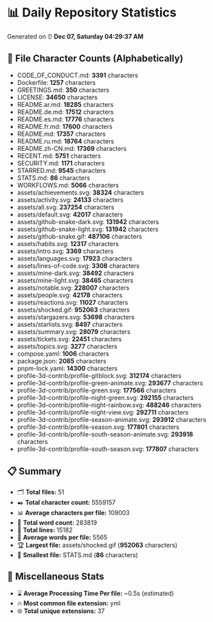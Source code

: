 # 📊 Daily Repository Statistics
Generated on ⏰ **Dec 07, Saturday 04:29:37 AM**

## 📂 File Character Counts (Alphabetically)
- CODE_OF_CONDUCT.md: **3391** characters
- Dockerfile: **1257** characters
- GREETINGS.md: **350** characters
- LICENSE: **34650** characters
- README.ar.md: **18285** characters
- README.de.md: **17512** characters
- README.es.md: **17776** characters
- README.fr.md: **17600** characters
- README.md: **17357** characters
- README.ru.md: **18764** characters
- README.zh-CN.md: **17369** characters
- RECENT.md: **5751** characters
- SECURITY.md: **1171** characters
- STARRED.md: **9545** characters
- STATS.md: **86** characters
- WORKFLOWS.md: **5066** characters
- assets/achievements.svg: **38324** characters
- assets/activity.svg: **24133** characters
- assets/all.svg: **237254** characters
- assets/default.svg: **42017** characters
- assets/github-snake-dark.svg: **131942** characters
- assets/github-snake-light.svg: **131942** characters
- assets/github-snake.gif: **487106** characters
- assets/habits.svg: **12317** characters
- assets/intro.svg: **3369** characters
- assets/languages.svg: **17923** characters
- assets/lines-of-code.svg: **3308** characters
- assets/mine-dark.svg: **38492** characters
- assets/mine-light.svg: **38465** characters
- assets/notable.svg: **228007** characters
- assets/people.svg: **42178** characters
- assets/reactions.svg: **11027** characters
- assets/shocked.gif: **952063** characters
- assets/stargazers.svg: **53698** characters
- assets/starlists.svg: **8497** characters
- assets/summary.svg: **28079** characters
- assets/tickets.svg: **22451** characters
- assets/topics.svg: **3277** characters
- compose.yaml: **1006** characters
- package.json: **2085** characters
- pnpm-lock.yaml: **14300** characters
- profile-3d-contrib/profile-gitblock.svg: **312174** characters
- profile-3d-contrib/profile-green-animate.svg: **293677** characters
- profile-3d-contrib/profile-green.svg: **177566** characters
- profile-3d-contrib/profile-night-green.svg: **292155** characters
- profile-3d-contrib/profile-night-rainbow.svg: **488246** characters
- profile-3d-contrib/profile-night-view.svg: **292711** characters
- profile-3d-contrib/profile-season-animate.svg: **293912** characters
- profile-3d-contrib/profile-season.svg: **177801** characters
- profile-3d-contrib/profile-south-season-animate.svg: **293918** characters
- profile-3d-contrib/profile-south-season.svg: **177807** characters

## 📋 Summary
- 🗂️ **Total files:** 51
- ✒️ **Total character count:** 5559157
- 📊 **Average characters per file:** 109003
- 📝 **Total word count:** 283819
- 🧾 **Total lines:** 15182
- 📐 **Average words per file:** 5565
- 🏆 **Largest file:** assets/shocked.gif (**952063** characters)
- 🥉 **Smallest file:** STATS.md (**86** characters)

## 🌟 Miscellaneous Stats
- ⌛ **Average Processing Time Per file:** ~0.5s (estimated)
- 🔥 **Most common file extension:** yml
- 🌐 **Total unique extensions:** 37
